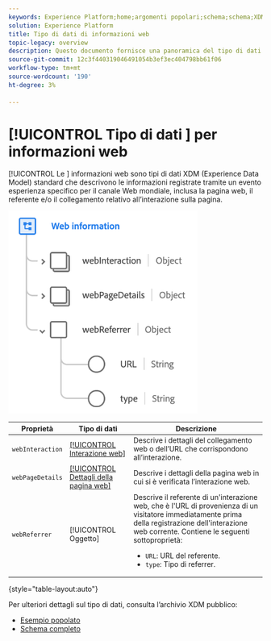 ```yaml
---
keywords: Experience Platform;home;argomenti popolari;schema;schema;XDM;campi;schemi;schemi;dettagli pagina web;tipo di dati;tipo di dati;tipo di dati;tipo di dati;pagina web
solution: Experience Platform
title: Tipo di dati di informazioni web
topic-legacy: overview
description: Questo documento fornisce una panoramica del tipo di dati XDM (Experience Data Model) per informazioni web.
source-git-commit: 12c3f440319046491054b3ef3ec404798bb61f06
workflow-type: tm+mt
source-wordcount: '190'
ht-degree: 3%

---
```


# [!UICONTROL Tipo di dati ] per informazioni web

[!UICONTROL Le ] informazioni web sono tipi di dati XDM (Experience Data Model) standard che descrivono le informazioni registrate tramite un evento esperienza specifico per il canale Web mondiale, inclusa la pagina web, il referente e/o il collegamento relativo all’interazione sulla pagina.

![](../images/data-types/web-information.png)

| Proprietà | Tipo di dati | Descrizione |
| --- | --- | --- |
| `webInteraction` | [[!UICONTROL Interazione web]](./web-interaction.md) | Descrive i dettagli del collegamento web o dell’URL che corrispondono all’interazione. |
| `webPageDetails` | [[!UICONTROL Dettagli della pagina web]](./webpage-details.md) | Descrive i dettagli della pagina web in cui si è verificata l’interazione web. |
| `webReferrer` | [!UICONTROL Oggetto] | Descrive il referente di un&#39;interazione web, che è l&#39;URL di provenienza di un visitatore immediatamente prima della registrazione dell&#39;interazione web corrente. Contiene le seguenti sottoproprietà: <ul><li>`URL`: URL del referente.</li><li>`type`: Tipo di referrer.</li></ul> |

{style=&quot;table-layout:auto&quot;}

Per ulteriori dettagli sul tipo di dati, consulta l’archivio XDM pubblico:

* [Esempio popolato](https://github.com/adobe/xdm/blob/master/components/datatypes/webinfo.example.1.json)
* [Schema completo](https://github.com/adobe/xdm/blob/master/components/datatypes/webinfo.schema.json)
